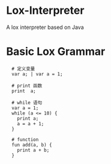 # Lox-Interpreter
A lox interpreter based on Java

# Basic Lox Grammar
```
  # 定义变量
  var a; | var a = 1;
  
  # print 函数
  print  a;
  
  # while 语句
  var a = 1;
  while (a <= 10) {
    print a;
    a = a + 1;
  }
  
  # function
  fun add(a, b) {
    print a + b;
  }
  
```

